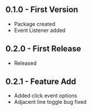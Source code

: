 ## 0.1.0 - First Version
* Package created
* Event Listener added
## 0.2.0 - First Release
* Released
## 0.2.1 - Feature Add
* Added click event options
* Adjacent line toggle bug fixed

